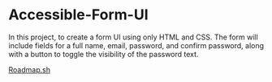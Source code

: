 # Accessible-Form-UI
In this project, to create a form UI using only HTML and CSS. The form will include fields for a full name, email, password, and confirm password, along with a button to toggle the visibility of the password text. 


<a href="https://roadmap.sh/projects/accessible-form-ui">Roadmap.sh</a>